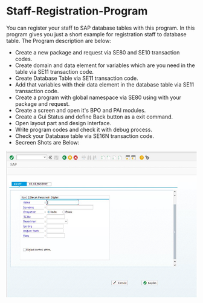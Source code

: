 # Staff-Registration-Program
You can register your staff to SAP database tables with this program.
In this program gives you just a short example for registration staff to database table.
The Program description are below:
- Create a new package and request via SE80 and SE10 transaction codes.
- Create domain and data element for variables which are you need in the table via SE11 transaction code.
- Create Database Table via SE11 transaction code.
- Add that variables with their data element in the database table via SE11 transaction code.
- Create a program with global namespace via SE80 using with your package and request.
- Create a screen and open it's BPO and PAI modules.
- Create a Gui Status and define Back button as a exit command.
- Open layout part and design interface.
- Write program codes and check it with debug process.
- Check your Database table via SE16N transaction code.
- Secreen Shots are Below:
<img src="https://github.com/muhammedtanidir/Staff-Registration-Program/blob/main/pkyt_program_ss.JPG?raw=true" align="center" />
